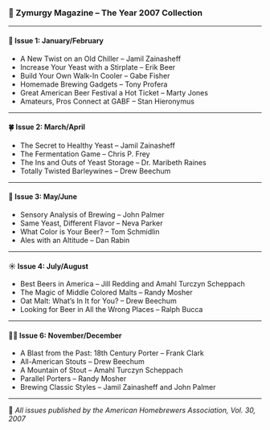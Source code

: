 ### 🍻 Zymurgy Magazine – The Year 2007 Collection

---

#### 🧊 **Issue 1: January/February**
- A New Twist on an Old Chiller – Jamil Zainasheff
- Increase Your Yeast with a Stirplate – Erik Beer
- Build Your Own Walk-In Cooler – Gabe Fisher
- Homemade Brewing Gadgets – Tony Profera
- Great American Beer Festival a Hot Ticket – Marty Jones
- Amateurs, Pros Connect at GABF – Stan Hieronymus

---

#### 🍀 **Issue 2: March/April**
- The Secret to Healthy Yeast – Jamil Zainasheff
- The Fermentation Game – Chris P. Frey
- The Ins and Outs of Yeast Storage – Dr. Maribeth Raines
- Totally Twisted Barleywines – Drew Beechum

---

#### 🍯 **Issue 3: May/June**
- Sensory Analysis of Brewing – John Palmer
- Same Yeast, Different Flavor – Neva Parker
- What Color is Your Beer? – Tom Schmidlin
- Ales with an Altitude – Dan Rabin

---

#### ☀️ **Issue 4: July/August**
- Best Beers in America – Jill Redding and Amahl Turczyn Scheppach
- The Magic of Middle Colored Malts – Randy Mosher
- Oat Malt: What’s In It for You? – Drew Beechum
- Looking for Beer in All the Wrong Places – Ralph Bucca

---

#### 🧙‍♂️ **Issue 6: November/December**
- A Blast from the Past: 18th Century Porter – Frank Clark
- All-American Stouts – Drew Beechum
- A Mountain of Stout – Amahl Turczyn Scheppach
- Parallel Porters – Randy Mosher
- Brewing Classic Styles – Jamil Zainasheff and John Palmer

---

🍺 *All issues published by the American Homebrewers Association, Vol. 30, 2007*
